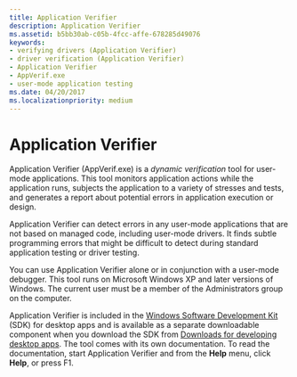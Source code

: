 ```yaml
---
title: Application Verifier
description: Application Verifier
ms.assetid: b5bb30ab-c05b-4fcc-affe-678285d49076
keywords:
- verifying drivers (Application Verifier)
- driver verification (Application Verifier)
- Application Verifier
- AppVerif.exe
- user-mode application testing
ms.date: 04/20/2017
ms.localizationpriority: medium
---
```


# Application Verifier


Application Verifier (AppVerif.exe) is a *dynamic verification* tool for user-mode applications. This tool monitors application actions while the application runs, subjects the application to a variety of stresses and tests, and generates a report about potential errors in application execution or design.

Application Verifier can detect errors in any user-mode applications that are not based on managed code, including user-mode drivers. It finds subtle programming errors that might be difficult to detect during standard application testing or driver testing.

You can use Application Verifier alone or in conjunction with a user-mode debugger. This tool runs on Microsoft Windows XP and later versions of Windows. The current user must be a member of the Administrators group on the computer.

Application Verifier is included in the [Windows Software Development Kit]( http://go.microsoft.com/fwlink/p/?linkid=309790) (SDK) for desktop apps and is available as a separate downloadable component when you download the SDK from [Downloads for developing desktop apps]( http://go.microsoft.com/fwlink/p/?linkid=309790). The tool comes with its own documentation. To read the documentation, start Application Verifier and from the **Help** menu, click **Help**, or press F1.

 

 





